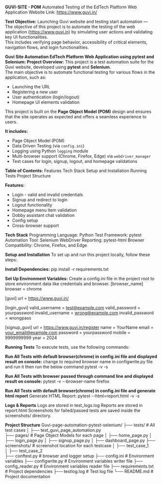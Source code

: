 **GUVI-SITE - POM**
Automated Testing of the EdTech Platform Web Application 
Website Link: https://www.guvi.in/

**Test Objective:**
Launching Guvi website and testing start automation —  
The objective of this project is to automate the testing of the web application (https://www.guvi.in) by simulating user actions and 
validating key UI functionalities.  
This includes verifying page behavior, accessibility of critical elements, navigation flows, and login functionalities.

**Guvi Site Automation EdTech Platform Web Application using pytest and Selenium:**
**Project Overview:**
This project is a test automation suite for the Guvi website, developed using **pytest** and **Selenium**.  
The main objective is to automate functional testing for various flows in the application, such as:

- Launching the URL
- Registering a new user
- User authentication (login/logout)
- Homepage UI elements validation

This project is built on the **Page Object Model (POM)** design and ensures that the site operates as expected and offers a seamless experience to users.

**It includes:**
- Page Object Model (POM)
- Data Driven Testing (via `config.ini`)
- Logging using Python `logging` module
- Multi-browser support (Chrome, Firefox, Edge) via `webdriver_manager`
- Test cases for login, signup, logout, and homepage validations

**Table of Contents:**
Features
Tech Stack
Setup and Installation
Running Tests
Project Structure

**Features:**
* Login - valid and invalid credentials
* Signup and redirect to login
* Logout functionality
* Homepage menu item validation
* Dobby assistant chat validation
* Config setup
* Cross-browser support

**Tech Stack**
Programming Language: Python
Test Framework: pytest
Automation Tool: Selenium WebDriver
Reporting: pytest-html
Browser Compatibility: Chrome, Firefox, and Edge

**Setup and Installation**
To set up and run this project locally, follow these steps:

**Install Dependencies:**
pip install -r requirements.txt

**Set Up Environment Variables:**
Create a config.ini file in the project root to store environment data like credentials and browser.
[browser_name]
browser = chrome

[guvi]
url = https://www.guvi.in/

[login_guvi]
valid_username = test@example.com
valid_password = yourpassword
invalid_username = wrong@example.com
invalid_password = wrongpass

[signup_guvi]
url = https://www.guvi.in/register
name = YourName
email = your_email@example.com
password = yourpassword
mobile = 9999999999
year = 2024

**Running Tests**
To execute tests, use the following commands:

**Run All Tests with default browser(chrome) in config.ini file and displayed result on console:**
change to required browser name in configwrite.py file and run it then run the below command
 pytest -v -s 

**Run All Tests with browser passed through command line and displayed result on console:**
 pytest -v --browser-name firefox

**Run All Tests with default browser(chrome) in config.ini file and generate html report**
Generate HTML Report:
pytest --html=report.html -v -s

**Logs & Reports**
Logs are stored in test_logs.log
Reports are stored in report.html
Screenshots for failed/passed tests are saved inside the screenshots/ directory.

**Project Structure**
Guvi-page-automation-pytest-selenium/
├── tests/                                    # All test cases
│   ├── test_guvi_page_automation.py          
├── pages/                                    # Page Object Models for each page
│   ├── home_page.py
│   ├── login_page.py
│   ├── signup_page.py
│   ├── dashboard_page.py
├── screenshots/                              # screenshot location for each testcase
│   ├── test_case_1                        
│   ├── test_case_2             
├── conftest.py                               # browser and logger setup
├── config.ini                                # Environment variables
├── configwrite.py                            # Environment variables writer file
├── config_reader.py                          # Environment variables reader file
├── requirements.txt                          # Project dependencies
├── testlog.log                               # Test log file
└── README.md                                 # Project documentation

